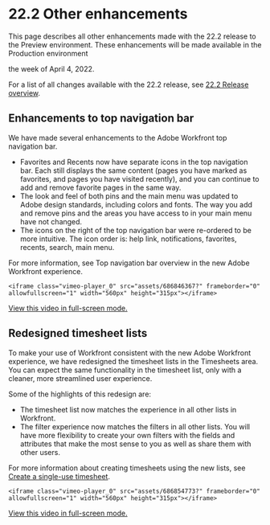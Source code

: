 

# 22.2 Other enhancements

This page describes all other enhancements made with the 22.2 release to the Preview environment. These enhancements will be made available in the Production environment 

<!--
<MadCap:conditionalText data-mc-conditions="QuicksilverOrClassic.Draft mode">
in January 2022
</MadCap:conditionalText>
-->

the week of April 4, 2022.

For a list of all changes available with the 22.2 release, see [22.2 Release overview](../../../product-announcements/product-releases/22.2-release-activity/22-2-release-overview.md).

## Enhancements to top navigation bar

We have made several enhancements to the Adobe Workfront top navigation bar.

* Favorites and Recents now have separate icons in the top navigation bar. Each still displays the same content (pages you have marked as favorites, and pages you have visited recently), and you can continue to add and remove favorite pages in the same way.
* The look and feel of both pins and the main menu was updated to Adobe design standards, including colors and fonts. The way you add and remove pins and the areas you have access to in your main menu have not changed.
* The icons on the right of the top navigation bar were re-ordered to be more intuitive. The icon order is: help link, notifications, favorites, recents, search, main menu.

For more information, see Top navigation bar overview in the new Adobe Workfront experience.

```<iframe class="vimeo-player_0" src="assets/686846367?" frameborder="0" allowfullscreen="1" width="560px" height="315px"></iframe>```

[View this video in full-screen mode.](https://vimeo.com/686846367/1a3a08cc4e)

## Redesigned timesheet lists

To make your use of Workfront consistent with the new Adobe Workfront experience, we have redesigned the timesheet lists in the Timesheets area. You can expect the same functionality in the timesheet list, only with a cleaner, more streamlined user experience.

Some of the highlights of this redesign are:

* The timesheet list now matches the experience in all other lists in Workfront.
* The filter experience now matches the filters in all other lists. You will have more flexibility to create your own filters with the fields and attributes that make the most sense to you as well as share them with other users.

For more information about creating timesheets using the new lists, see [Create a single-use timesheet](../../../timesheets/create-and-manage-timesheets/create-tmshts.md).

```<iframe class="vimeo-player_0" src="assets/686854773?" frameborder="0" allowfullscreen="1" width="560px" height="315px"></iframe>```

[View this video in full-screen mode.](https://vimeo.com/686854773/ad09d5d435) 
